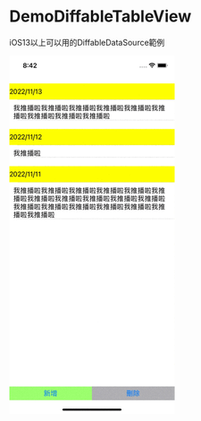 # DemoDiffableTableView
iOS13以上可以用的DiffableDataSource範例

![image](https://github.com/MisssssXie/DemoDiffableTableView/blob/main/demo.gif)
